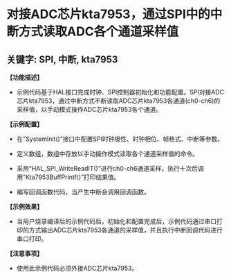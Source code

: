 # 对接ADC芯片kta7953，通过SPI中的中断方式读取ADC各个通道采样值
## 关键字: SPI, 中断, kta7953

**【功能描述】**
+ 示例代码基于HAL接口完成时钟、SPI控制器初始化和功能配置。SPI对接ADC芯片kta7953，通过中断方式不断读取ADC芯片kta7953各通道(ch0-ch6)的采样值，以手动模式操作ADC芯片kta7953各个通道。

**【示例配置】**
+ 在"SystemInit()”接口中配置SPI时钟极性、时钟相位、帧格式、中断等参数。

+ 定义数组，数组中存放以手动操作模式读取各个通道采样值的命令。

+ 采用“HAL_SPI_WriteReadIT()”进行ch0-ch6通道采样。执行十次后调用“Kta7953BuffPrintf()”打印结果值。

+ 编写回调函数代码，当产生中断会调用回调函数。

**【示例效果】**
+ 当用户烧录编译后的示例代码后，初始化和配置完成后，示例代码通过串口打印的方式输出ADC芯片kta7953各通道的采样值，并且执行中断回调代码进行串口打印。

**【注意事项】**
+ 使用此示例代码必须外接ADC芯片kta7953。
